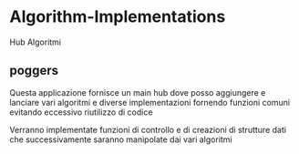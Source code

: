 # Algorithm-Implementations

Hub Algoritmi

## poggers

Questa applicazione fornisce un main hub dove posso aggiungere e lanciare vari algoritmi
e diverse implementazioni fornendo funzioni comuni evitando eccessivo riutilizzo di codice 

Verranno implementate funzioni di controllo e di creazioni di strutture dati che successivamente
saranno manipolate dai vari algoritmi